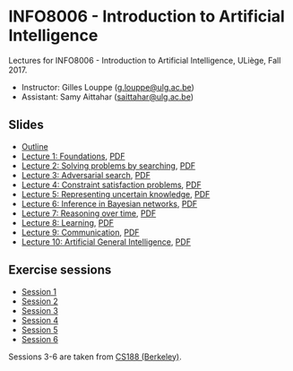 # INFO8006 - Introduction to Artificial Intelligence

Lectures for INFO8006 - Introduction to Artificial Intelligence, ULiège, Fall 2017.

- Instructor: Gilles Louppe ([g.louppe@ulg.ac.be](mailto:g.louppe@ulg.ac.be))
- Assistant: Samy Aittahar ([saittahar@ulg.ac.be](mailto:saittahar@ulg.ac.be))

## Slides

- [Outline](https://glouppe.github.io/info8006-introduction-to-ai/?p=outline.md)
- [Lecture 1: Foundations](https://glouppe.github.io/info8006-introduction-to-ai/?p=lecture1.md), [PDF](https://glouppe.github.io/info8006-introduction-to-ai/pdf/lec1.pdf)
- [Lecture 2: Solving problems by searching](https://glouppe.github.io/info8006-introduction-to-ai/?p=lecture2.md), [PDF](https://glouppe.github.io/info8006-introduction-to-ai/pdf/lec2.pdf)
- [Lecture 3: Adversarial search](https://glouppe.github.io/info8006-introduction-to-ai/?p=lecture3.md), [PDF](https://glouppe.github.io/info8006-introduction-to-ai/pdf/lec3.pdf)
- [Lecture 4: Constraint satisfaction problems](https://glouppe.github.io/info8006-introduction-to-ai/?p=lecture4.md), [PDF](https://glouppe.github.io/info8006-introduction-to-ai/pdf/lec4.pdf)
- [Lecture 5: Representing uncertain knowledge](https://glouppe.github.io/info8006-introduction-to-ai/?p=lecture5.md), [PDF](https://glouppe.github.io/info8006-introduction-to-ai/pdf/lec5.pdf)
- [Lecture 6: Inference in Bayesian networks](https://glouppe.github.io/info8006-introduction-to-ai/?p=lecture6.md), [PDF](https://glouppe.github.io/info8006-introduction-to-ai/pdf/lec6.pdf)
- [Lecture 7: Reasoning over time](https://glouppe.github.io/info8006-introduction-to-ai/?p=lecture7.md), [PDF](https://glouppe.github.io/info8006-introduction-to-ai/pdf/lec7.pdf)
- [Lecture 8: Learning](https://glouppe.github.io/info8006-introduction-to-ai/?p=lecture8.md), [PDF](https://glouppe.github.io/info8006-introduction-to-ai/pdf/lec8.pdf)
- [Lecture 9: Communication](https://glouppe.github.io/info8006-introduction-to-ai/?p=lecture9.md), [PDF](https://glouppe.github.io/info8006-introduction-to-ai/pdf/lec9.pdf)
- [Lecture 10: Artificial General Intelligence](https://glouppe.github.io/info8006-introduction-to-ai/?p=lecture10.md), [PDF](https://glouppe.github.io/info8006-introduction-to-ai/pdf/lec10.pdf)

## Exercise sessions

- [Session 1](https://glouppe.github.io/info8006-introduction-to-ai/exercises/ass_1/ass_1.pdf)
- [Session 2](https://glouppe.github.io/info8006-introduction-to-ai/exercises/ass_2/ass_2.pdf)
- [Session 3](https://glouppe.github.io/info8006-introduction-to-ai/exercises/ass_3/ass_3.pdf)
- [Session 4](https://glouppe.github.io/info8006-introduction-to-ai/exercises/ass_4/ass_4.pdf)
- [Session 5](https://glouppe.github.io/info8006-introduction-to-ai/exercises/ass_5/ass_5.pdf)
- [Session 6](https://glouppe.github.io/info8006-introduction-to-ai/exercises/ass_6/ass_6.pdf)

Sessions 3-6 are taken from [CS188 (Berkeley)](http://ai.berkeley.edu/section_handouts.html).
